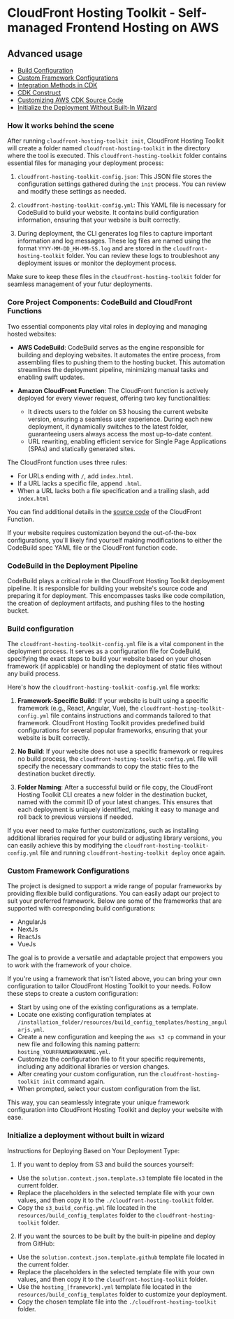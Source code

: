 # CloudFront Hosting Toolkit - Self-managed Frontend Hosting on AWS

## Advanced usage

- [Build Configuration](#build-configuration)
- [Custom Framework Configurations](#custom-framework-configurations)
- [Integration Methods in CDK](#integration-methods-in-cdk)
- [CDK Construct](#cdk-construct)
- [Customizing AWS CDK Source Code](#customizing-aws-cdk-source-code)
- [Initialize the Deployment Without Built-In Wizard](#initialize-a-deployment-without-built-in-wizard)



### How it works behind the scene

After running `cloudfront-hosting-toolkit init`, CloudFront Hosting Toolkit will create a folder named `cloudfront-hosting-toolkit` in the directory where the tool is executed. This `cloudfront-hosting-toolkit` folder contains essential files for managing your deployment process:

1. `cloudfront-hosting-toolkit-config.json`: This JSON file stores the configuration settings gathered during the `init` process. You can review and modify these settings as needed.

2. `cloudfront-hosting-toolkit-config.yml`: This YAML file is necessary for CodeBuild to build your website. It contains build configuration information, ensuring that your website is built correctly.

3. During deployment, the CLI generates log files to capture important information and log messages. These log files are named using the format `YYYY-MM-DD_HH-MM-SS.log` and are stored in the `cloudfront-hosting-toolkit` folder. You can review these logs to troubleshoot any deployment issues or monitor the deployment process.

Make sure to keep these files in the `cloudfront-hosting-toolkit` folder for seamless management of your futur deployments.


### Core Project Components: CodeBuild and CloudFront Functions

Two essential components play vital roles in deploying and managing hosted websites:

- **AWS CodeBuild**: CodeBuild serves as the engine responsible for building and deploying websites. It automates the entire process, from assembling files to pushing them to the hosting bucket. This automation streamlines the deployment pipeline, minimizing manual tasks and enabling swift updates.

- **Amazon CloudFront Function**: The CloudFront function is actively deployed for every viewer request, offering two key functionalities:
  - It directs users to the folder on S3 housing the current website version, ensuring a seamless user experience. During each new deployment, it dynamically switches to the latest folder, guaranteeing users always access the most up-to-date content. 
  - URL rewriting, enabling efficient service for Single Page Applications (SPAs) and statically generated sites.

The CloudFront function uses three rules:

  - For URLs ending with `/`, add `index.html`.
  - If a URL lacks a specific file,  append `.html`.
  - When a URL lacks both a file specification and a trailing slash, add `index.html`

You can find additional details in the [source code](lambda/change_uri/index.js) of the CloudFront Function.

If your website requires customization beyond the out-of-the-box configurations, you'll likely find yourself making modifications to either the CodeBuild spec YAML file or the CloudFront function code.

### CodeBuild in the Deployment Pipeline

CodeBuild plays a critical role in the CloudFront Hosting Toolkit deployment pipeline. It is responsible for building your website's source code and preparing it for deployment. This encompasses tasks like code compilation, the creation of deployment artifacts, and pushing files to the hosting bucket.

### Build configuration

The `cloudfront-hosting-toolkit-config.yml` file is a vital component in the deployment process. It serves as a configuration file for CodeBuild, specifying the exact steps to build your website based on your chosen framework (if applicable) or handling the deployment of static files without any build process.

Here's how the `cloudfront-hosting-toolkit-config.yml` file works:

1. **Framework-Specific Build**: If your website is built using a specific framework (e.g., React, Angular, Vue), the `cloudfront-hosting-toolkit-config.yml` file contains instructions and commands tailored to that framework. CloudFront Hosting Toolkit provides predefined build configurations for several popular frameworks, ensuring that your website is built correctly.

2. **No Build**: If your website does not use a specific framework or requires no build process, the `cloudfront-hosting-toolkit-config.yml` file will specify the necessary commands to copy the static files to the destination bucket directly.

3. **Folder Naming**: After a successful build or file copy, the CloudFront Hosting Toolkit CLI creates a new folder in the destination bucket, named with the commit ID of your latest changes. This ensures that each deployment is uniquely identified, making it easy to manage and roll back to previous versions if needed.

If you ever need to make further customizations, such as installing additional libraries required for your build or adjusting library versions, you can easily achieve this by modifying the `cloudfront-hosting-toolkit-config.yml` file and running `cloudfront-hosting-toolkit deploy` once again.


### Custom Framework Configurations

The project is designed to support a wide range of popular frameworks by providing flexible build configurations. You can easily adapt our project to suit your preferred framework. Below are some of the frameworks that are supported with corresponding build configurations:

- AngularJs
- NextJs
- ReactJs
- VueJs


The goal is to provide a versatile and adaptable project that empowers you to work with the framework of your choice.


If you're using a framework that isn't listed above, you can bring your own configuration to tailor CloudFront Hosting Toolkit to your needs. Follow these steps to create a custom configuration:

- Start by using one of the existing configurations as a template.
- Locate one existing configuration templates at `/installation_folder/resources/build_config_templates/hosting_angularjs.yml`.
- Create a new configuration and keeping the `aws s3 cp` command  in your new file and following this naming pattern: `hosting_YOURFRAMEWORKNAME.yml`.
- Customize the configuration file to fit your specific requirements, including any additional libraries or version changes.
- After creating your custom configuration, run the `cloudfront-hosting-toolkit init` command again.
- When prompted, select your custom configuration from the list.

This way, you can seamlessly integrate your unique framework configuration into CloudFront Hosting Toolkit and deploy your website with ease.

###   Initialize a deployment without built in wizard

Instructions for Deploying Based on Your Deployment Type:

1. If you want to deploy from S3 and build the sources yourself:

  - Use the `solution.context.json.template.s3` template file located in the current folder.
  - Replace the placeholders in the selected template file with your own values, and then copy it to the `./cloudfront-hosting-toolkit` folder.
  - Copy the `s3_build_config.yml` file located in the `resources/build_config_templates` folder to the `cloudfront-hosting-toolkit` folder.

2. If you want the sources to be built by the built-in pipeline and deploy from GitHub:

  - Use the `solution.context.json.template.github` template file located in the current folder.
  - Replace the placeholders in the selected template file with your own values, and then copy it to the `cloudfront-hosting-toolkit` folder.
  - Use the `hosting_[framework].yml` template file located in the `resources/build_config_templates` folder to customize your deployment.
  - Copy the chosen template file into the `./cloudfront-hosting-toolkit` folder.


